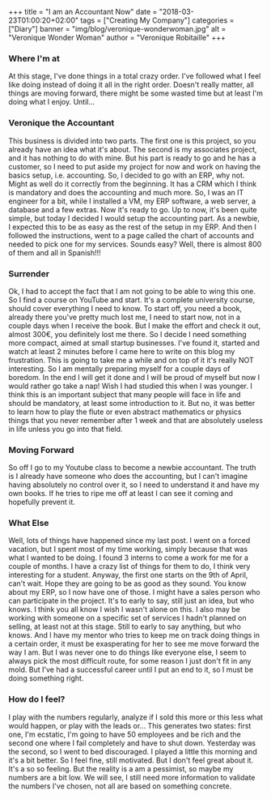 +++
title = "I am an Accountant Now"
date = "2018-03-23T01:00:20+02:00"
tags = ["Creating My Company"]
categories = ["Diary"]
banner = "img/blog/veronique-wonderwoman.jpg"
alt = "Veronique Wonder Woman"
author = "Veronique Robitaille"
+++

### Where I'm at

At this stage, I've done things in a total crazy order.  I've followed what I feel like doing instead of doing it all in the right order.  Doesn't really matter, all things are moving forward, there might be some wasted time but at least I'm doing what I enjoy.  Until...

### Veronique the Accountant

This business is divided into two parts.  The first one is this project, so you already have an idea what it's about.  The second is my associates project, and it has nothing to do with mine.  But his part is ready to go and he has a customer, so I need to put aside my project for now and work on having the basics setup, i.e. accounting.  So, I decided to go with an ERP, why not.  Might as well do it correctly from the beginning.  It has a CRM which I think is mandatory and does the accounting and much more.  So, I was an IT engineer for a bit, while I installed a VM, my ERP software, a web server, a database and a few extras.  Now it's ready to go.  Up to now, it's been quite simple, but today I decided I would setup the accounting part.  As a newbie, I expected this to be as easy as the rest of the setup in my ERP.  And then I followed the instructions, went to a page called the chart of accounts and needed to pick one for my services.  Sounds easy?  Well, there is almost 800 of them and all in Spanish!!!

### Surrender

Ok, I had to accept the fact that I am not going to be able to wing this one.  So I find a course on YouTube and start.  It's a complete university course, should cover everything I need to know.  To start off, you need a book, already there you've pretty much lost me, I need to start now, not in a couple days when I receive the book.  But I make the effort and check it out, almost 300€, you definitely lost me there.  So I decide I need something more compact, aimed at small startup businesses.  I've found it, started and watch at least 2 minutes before I came here to write on this blog my frustration.  This is going to take me a while and on top of it it's really NOT interesting.  So I am mentally preparing myself for a couple days of boredom.  In the end I will get it done and I will be proud of myself but now I would rather go take a nap!  Wish I had studied this when I was younger.  I think this is an important subject that many people will face in life and should be mandatory, at least some introduction to it.  But no, it was better to learn how to play the flute or even abstract mathematics or physics things that you never remember after 1 week and that are absolutely useless in life unless you go into that field.

### Moving Forward

So off I go to my Youtube class to become a newbie accountant.  The truth is I already have someone who does the accounting, but I can't imagine having absolutely no control over it, so I need to understand it and have my own books.  If he tries to ripe me off at least I can see it coming and hopefully prevent it.

### What Else

Well, lots of things have happened since my last post.  I went on a forced vacation, but I spent most of my time working, simply because that was what I wanted to be doing.  I found 3 interns to come a work for me for a couple of months.  I have a crazy list of things for them to do, I think very interesting for a student.  Anyway, the first one starts on the 9th of April, can't wait.  Hope they are going to be as good as they sound.  You know about my ERP, so I now have one of those.  I might have a sales person who can participate in the project.  It's to early to say, still just an idea, but who knows.  I think you all know I wish I wasn't alone on this.  I also may be working with someone on a specific set of services I hadn't planned on selling, at least not at this stage.  Still to early to say anything, but who knows.  And I have my mentor who tries to keep me on track doing things in a certain order, it must be exasperating for her to see me move forward the way I am.  But I was never one to do things like everyone else, I seem to always pick the most difficult route, for some reason I just don't fit in any mold.  But I've had a successful career until I put an end to it, so I must be doing something right.

### How do I feel?

I play with the numbers regularly, analyze if I sold this  more or this less what would happen, or play with the leads or...  This generates two states: first one, I'm ecstatic, I'm going to have 50 employees and be rich and the second one where I fail completely and have to shut down.  Yesterday was the second, so I went to bed discouraged.  I played a little this morning and it's a bit better.  So I feel fine, still motivated.  But I don't feel great about it.  It's a so so feeling.  But the reality is a am a pessimist, so maybe my numbers are a bit low.  We will see, I still need more information to validate the numbers I've chosen, not all are based on something concrete.



